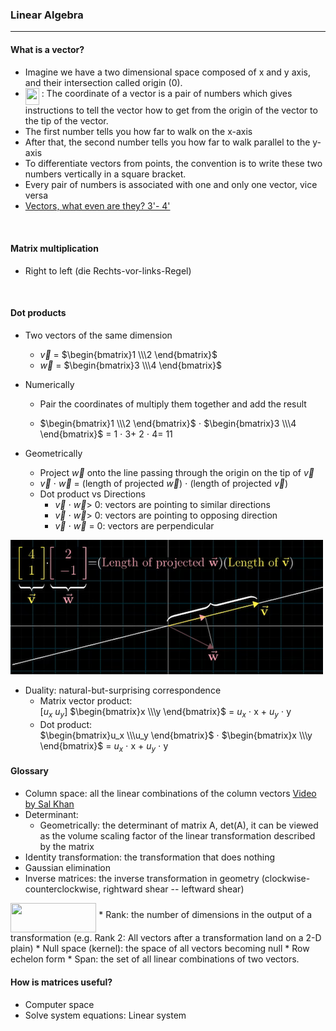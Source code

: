 ### Linear Algebra


------

#### What is a vector?
  * Imagine we have a two dimensional space composed of x and y axis, and their intersection called origin (0).
  * <img src="https://rawgit.com/in	git@github.com:dj-basis/math-machine-learning/None/svgs/22731b1de195ecd881f473e8d0ad2965.svg?invert_in_darkmode" align=middle width=21.91790369999999pt height=27.94539330000001pt/> : The coordinate of a vector is a pair of numbers which gives instructions to tell the vector how to get from the origin of the vector to the tip of the vector.
  * The first number tells you how far to walk on the x-axis
  * After that, the second number tells you how far to walk parallel to the y-axis
  * To differentiate vectors from points, the convention is to write these two numbers vertically in a square bracket.
  * Every pair of numbers is associated with one and only one vector, vice versa
  * [Vectors, what even are they? 3'- 4'](https://www.youtube.com/watch?v=fNk_zzaMoSs&list=PLZHQObOWTQDPD3MizzM2xVFitgF8hE_ab)

<br>

#### Matrix multiplication
 * Right to left (die Rechts-vor-links-Regel)

<br>

#### Dot products
 * Two vectors of the same dimension
   * $\vec{v}$ =  $\begin{bmatrix}1 \\\2 \end{bmatrix}$
   * $\vec{w}$  = $\begin{bmatrix}3 \\\4 \end{bmatrix}$
 * Numerically
   * Pair the coordinates of multiply them together and add the result

   * $\begin{bmatrix}1 \\\2 \end{bmatrix}$ $\cdot$  $\begin{bmatrix}3 \\\4 \end{bmatrix}$ =  1 $\cdot$  3+ 2 $\cdot$ 4= 11

 * Geometrically
   * Project $\vec{w}$ onto the line passing through the origin on the tip of $\vec{v}$  
   * $\vec{v}$ $\cdot$ $\vec{w}$  =  (length of projected  $\vec{w}$) $\cdot$ (length of projected  $\vec{v}$)
   * Dot product vs Directions
     *  $\vec{v}$ $\cdot$ $\vec{w}$> 0: vectors are pointing to similar directions
     *  $\vec{v}$ $\cdot$ $\vec{w}$> 0: vectors are pointing to opposing direction
     * $\vec{v}$ $\cdot$ $\vec{w}$ = 0: vectors are perpendicular


![dot product projection](../src/image/dotproduct.png)

 * Duality: natural-but-surprising correspondence
   * Matrix vector product:  
     [$u_x$ $u_y$] $\begin{bmatrix}x \\\y \end{bmatrix}$ = $u_x$ $\cdot$ x + $u_y$ $\cdot$ y
   * Dot product:   
     $\begin{bmatrix}u_x \\\u_y \end{bmatrix}$ $\cdot$ $\begin{bmatrix}x \\\y \end{bmatrix}$ = $u_x$ $\cdot$ x + $u_y$ $\cdot$ y

#### Glossary
 * Column space: all the linear combinations of the column vectors [Video by Sal Khan](https://www.khanacademy.org/math/linear-algebra/vectors-and-spaces/null-column-space/v/column-space-of-a-matrix)
 * Determinant:
   * Geometrically: the determinant of matrix A, det(A), it can be viewed as the volume scaling factor of the linear transformation described by the matrix
 * Identity transformation: the transformation that does nothing
 * Gaussian elimination
 * Inverse matrices: the inverse transformation in geometry (clockwise-counterclockwise, rightward shear -- leftward shear)
 <img src="https://rawgit.com/in	git@github.com:dj-basis/math-machine-learning/None/svgs/1fcbb7c2685c7a0ce411c567f708cb1d.svg?invert_in_darkmode" align=middle width=137.35155719999997pt height=47.6716218pt/>
 * Rank: the number of dimensions in the output of a transformation (e.g. Rank 2: All vectors after a transformation land on a 2-D plain)
 * Null space (kernel): the space of all vectors becoming null  
 * Row echelon form
 * Span: the set of all linear combinations of two vectors.  

#### How is matrices useful?
 * Computer space
 * Solve system equations: Linear system
